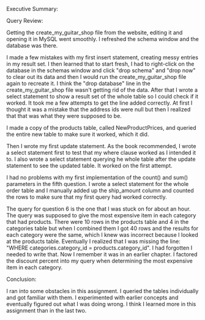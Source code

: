  Executive Summary:
 
 Query Review:
 
 Getting the create_my_guitar_shop file from the website, editing it and opening it in MySQL went smoothly. I refreshed the schema window and the database was there.
 
 I made a few mistakes with my first insert statement, creating messy entries in my result set. I then learned that to start fresh, I had to right-click on the database in the schemas window and click "drop schema" and "drop now" to clear out its data and then I would run the create_my_guitar_shop file again to recreate it. I think the "drop database" line in the create_my_guitar_shop file wasn't getting rid of the data. After that I wrote a select statement to show a result set of the whole table so I could check if it worked. It took me a few attempts to get the line added correctly. At first I thought it was a mistake that the address ids were null but then I realized that that was what they were supposed to be.
 
 I made a copy of the products table, called NewProductPrices, and queried the entire new table to make sure it worked, which it did.
 
 Then I wrote my first update statement. As the book recommended, I wrote a select statement first to test that my where clause worked as I intended it to. I also wrote a select statement querying he whole table after the update statement to see the updated table. It worked on the first attempt.
 
 I had no problems with my first implementation of the count() and sum() parameters in the fifth question. I wrote a select statement for the whole order table and I manually added up the ship_amount column and counted the rows to make sure that my first query had worked correctly.
 
 The query for question 6 is the one that I was stuck on for about an hour. The query was supposed to give the most expensive item in each category that had products. There were 10 rows in the products table and 4 in the categories table but when I combined them I got 40 rows and the results for each category were the same, which I knew was incorrect because I looked at the products table. Eventually I realized that I was missing the line: "WHERE categories.category_id = products.category_id". I had forgotten I needed to write that. Now I remember it was in an earlier chapter. I factored the discount percent into my query when determining the most expensive item in each category.
 
 
 
 
 
 
 
 
 Conclusion:
 
 I ran into some obstacles in this assignment. I queried the tables individually and got familiar with them. I experimented with earlier concepts and eventually figured out what I was doing wrong. I think I learned more in this assignment than in the last two. 
 
